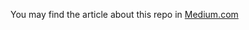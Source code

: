 You may find the article about this repo in [Medium.com](https://medium.com/@dmbtechdev/using-the-github-api-in-rust-9b2e50dccb2f)
